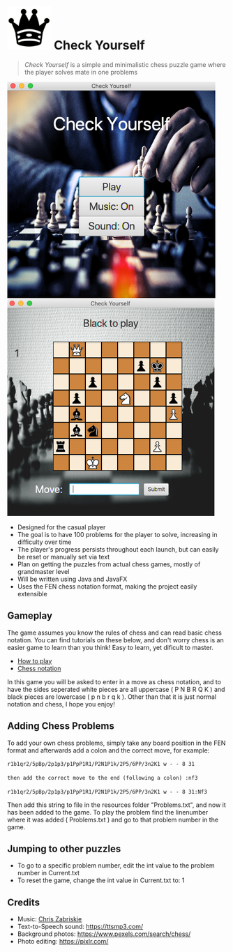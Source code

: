 # ![queen](blackqueen.png) Check Yourself

> *Check Yourself* is a simple and minimalistic chess puzzle game where the player solves mate in one problems

![start_screen](screenshots/start_screen.png) ![game_screen](screenshots/game_screen.png)

- Designed for the casual player
- The goal is to have 100 problems for the player to solve, increasing in difficulty over time
- The player's progress persists throughout each launch, but can easily be reset or manually set via text
- Plan on getting the puzzles from actual chess games, mostly of grandmaster level
- Will be written using Java and JavaFX
- Uses the FEN chess notation format, making the project easily extensible

## Gameplay

The game assumes you know the rules of chess and can read basic chess notation. You can find tutorials on these below, and don't worry 
chess is an easier game to learn than you think! Easy to learn, yet dificult to master.
- [How to play](https://www.chess.com/learn-how-to-play-chess)
- [Chess notation](https://www.chess.com/article/view/chess-notation)

In this game you will be asked to enter in a move as chess notation, and to have the sides seperated white pieces are all uppercase 
( P N B R Q K ) and black pieces are lowercase ( p n b r q k ). Other than that it is just normal notation and chess, I hope you enjoy!

## Adding Chess Problems

To add your own chess problems, simply take any board position in the FEN format and afterwards add a colon and the correct move,
for example:

```
r1b1qr2/5pBp/2p1p3/p1PpP1R1/P2N1P1k/2P5/6PP/3n2K1 w - - 8 31

then add the correct move to the end (following a colon) :nf3

r1b1qr2/5pBp/2p1p3/p1PpP1R1/P2N1P1k/2P5/6PP/3n2K1 w - - 8 31:Nf3
```

Then add this string to file in the resources folder "Problems.txt", and now it has been added to the game. 
To play the problem find the linenumber where it was added ( Problems.txt ) and go to that problem number in the game.

## Jumping to other puzzles

- To go to a specific problem number, edit the int value to the problem number in Current.txt
- To reset the game, change the int value in Current.txt to: 1

## Credits 

- Music: [Chris Zabriskie](https://chriszabriskie.bandcamp.com/)
- Text-to-Speech sound: https://ttsmp3.com/
- Background photos: https://www.pexels.com/search/chess/
- Photo editing: https://pixlr.com/

